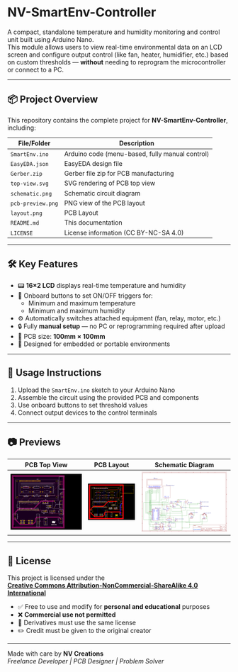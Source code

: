# NV-SmartEnv-Controller

A compact, standalone temperature and humidity monitoring and control unit built using Arduino Nano.  
This module allows users to view real-time environmental data on an LCD screen and configure output control (like fan, heater, humidifier, etc.) based on custom thresholds — **without** needing to reprogram the microcontroller or connect to a PC.

---

## 📦 Project Overview

This repository contains the complete project for **NV-SmartEnv-Controller**, including:

| File/Folder               | Description |
|---------------------------|-------------|
| `SmartEnv.ino`            | Arduino code (menu-based, fully manual control) |
| `EasyEDA.json`            | EasyEDA design file |
| `Gerber.zip`              | Gerber file zip for PCB manufacturing |
| `top-view.svg`            | SVG rendering of PCB top view |
| `schematic.png`           | Schematic circuit diagram |
| `pcb-preview.png`         | PNG view of the PCB layout |
| `layout.png`              | PCB Layout |
| `README.md`               | This documentation |
| `LICENSE`                 | License information (CC BY-NC-SA 4.0) |

---

## 🛠️ Key Features

- 📟 **16×2 LCD** displays real-time temperature and humidity
- 📌 Onboard buttons to set ON/OFF triggers for:
  - Minimum and maximum temperature
  - Minimum and maximum humidity
- ⚙️ Automatically switches attached equipment (fan, relay, motor, etc.)
- 🔒 Fully **manual setup** — no PC or reprogramming required after upload
- 📐 PCB size: **100mm × 100mm**
- 🔋 Designed for embedded or portable environments

---

## 🧾 Usage Instructions

1. Upload the `SmartEnv.ino` sketch to your Arduino Nano
2. Assemble the circuit using the provided PCB and components
3. Use onboard buttons to set threshold values
4. Connect output devices to the control terminals

---

## 📷 Previews

| PCB Top View | PCB Layout | Schematic Diagram |
|--------------|------------|-------------------|
| ![Top View](top-view.svg) | ![Layout](layout.png) | ![Schematic](schematic.png) |

---

## 📄 License

This project is licensed under the  
**[Creative Commons Attribution-NonCommercial-ShareAlike 4.0 International](https://creativecommons.org/licenses/by-nc-sa/4.0/)**

- ✅ Free to use and modify for **personal and educational** purposes
- ❌ **Commercial use not permitted**
- 🔁 Derivatives must use the same license
- ✏️ Credit must be given to the original creator

---

Made with care by **NV Creations**  
_Freelance Developer | PCB Designer | Problem Solver_
